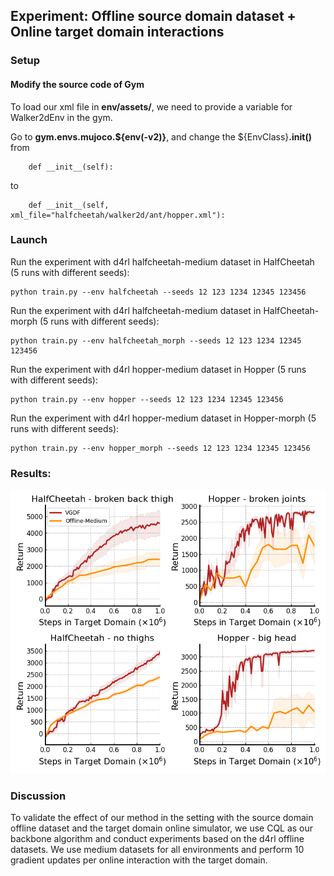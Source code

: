 ## Experiment: Offline source domain dataset + Online target domain interactions

### Setup

####  Modify the source code of Gym
To load our xml file in **env/assets/**, we need to provide a variable for Walker2dEnv in the gym.

Go to **gym.envs.mujoco.${env(-v2)}**, and change the ${EnvClass}**.__init__()** from 

```
    def __init__(self):
```

to

```
    def __init__(self, xml_file="halfcheetah/walker2d/ant/hopper.xml"):
```

### Launch

Run the experiment with d4rl halfcheetah-medium dataset in HalfCheetah (5 runs with different seeds):


```
python train.py --env halfcheetah --seeds 12 123 1234 12345 123456
```

Run the experiment with d4rl halfcheetah-medium dataset in HalfCheetah-morph (5 runs with different seeds):


```
python train.py --env halfcheetah_morph --seeds 12 123 1234 12345 123456
```

Run the experiment with d4rl hopper-medium dataset in Hopper (5 runs with different seeds):


```
python train.py --env hopper --seeds 12 123 1234 12345 123456
```

Run the experiment with d4rl hopper-medium dataset in Hopper-morph (5 runs with different seeds):


```
python train.py --env hopper_morph --seeds 12 123 1234 12345 123456
```


### Results:

<div align="left">
  <img src="https://github.com/dfoakdancj/value_guided_data_filtering/blob/master/offline_src_online_tar/LC_offline.png">
</div>



### Discussion

To validate the effect of our method in the setting with the source domain offline dataset and the target domain online simulator, we use CQL as our backbone algorithm and conduct experiments based on the d4rl offline datasets. We use medium datasets for all environments and perform 10 gradient updates per online interaction with the target domain. 
